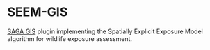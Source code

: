 SEEM-GIS
========

[SAGA GIS](http://www.saga-gis.org/en/index.html) plugin implementing the Spatially Explicit Exposure Model algorithm for wildlife exposure assessment.
